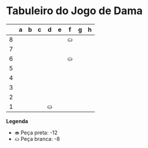 # Tabuleiro do Jogo de Dama

|   | a | b | c | d | e | f | g | h |
|---|---|---|---|---|---|---|---|---|
| 8 |   |   |   |   |   | ⛀ |   |  |
| 7 |   |   |   |   |   |   |   |   |
| 6 |   |   |    |   |  | ⛀ |   |   |
| 5 |  |   |   |   |    |   |   |   |
| 4 |   |  |   |   |   |   |   |   |
| 3 |   |   |   |   |   |   |   |   |
| 2 |   |    |   |   |   |   |   |   |
| 1 |   |   |   | ⛀ |   |   |   |   |

**Legenda**

- ⛂ Peça preta:  -12
- ⛀ Peça branca: -8